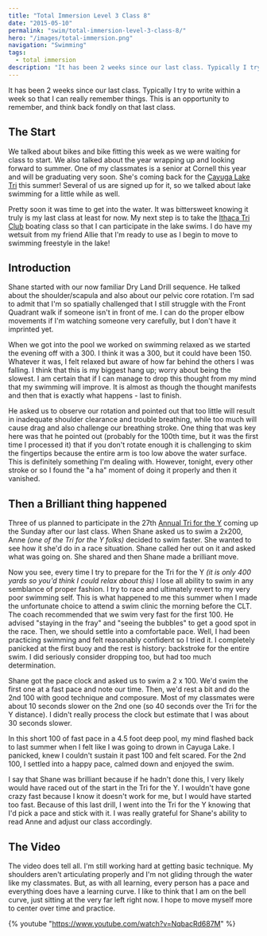 ```yaml
---
title: "Total Immersion Level 3 Class 8"
date: "2015-05-10"
permalink: "swim/total-immersion-level-3-class-8/"
hero: "/images/total-immersion.png"
navigation: "Swimming"
tags:
  - total immersion
description: "It has been 2 weeks since our last class. Typically I try to write within a week so that I can really remember things. This is an opportunity to remember, and think back fondly on that last class."
---
```


It has been 2 weeks since our last class. Typically I try to write within a week so that I can really remember things. This is an opportunity to remember, and think back fondly on that last class.

## The Start

We talked about bikes and bike fitting this week as we were waiting for class to start. We also talked about the year wrapping up and looking forward to summer. One of my classmates is a senior at Cornell this year and will be graduating very soon. She's coming back for the [Cayuga Lake Tri](/race-report/cayuga-lake-triathlon-2014/ "Cayuga Lake Triathlon 2014") this summer! Several of us are signed up for it, so we talked about lake swimming for a little while as well.

Pretty soon it was time to get into the water. It was bittersweet knowing it truly is my last class at least for now. My next step is to take the [Ithaca Tri Club](http://www.ithacatriathlonclub.org/ "Ithaca Tri Club") boating class so that I can participate in the lake swims. I do have my wetsuit from my friend Allie that I'm ready to use as I begin to move to swimming freestyle in the lake!

## Introduction

Shane started with our now familiar Dry Land Drill sequence. He talked about the shoulder/scapula and also about our pelvic core rotation. I'm sad to admit that I'm so spatially challenged that I still struggle with the Front Quadrant walk if someone isn't in front of me. I can do the proper elbow movements if I'm watching someone very carefully, but I don't have it imprinted yet.

When we got into the pool we worked on swimming relaxed as we started the evening off with a 300. I think it was a 300, but it could have been 150. Whatever it was, I felt relaxed but aware of how far behind the others I was falling. I think that this is my biggest hang up; worry about being the slowest. I am certain that if I can manage to drop this thought from my mind that my swimming will improve. It is almost as though the thought manifests and then that is exactly what happens - last to finish.

He asked us to observe our rotation and pointed out that too little will result in inadequate shoulder clearance and trouble breathing, while too much will cause drag and also challenge our breathing stroke. One thing that was key here was that he pointed out (probably for the 100th time, but it was the first time I processed it) that if you don't rotate enough it is challenging to skim the fingertips because the entire arm is too low above the water surface. This is definitely something I'm dealing with. However, tonight, every other stroke or so I found the "a ha" moment of doing it properly and then it vanished.

## Then a Brilliant thing happened

Three of us planned to participate in the 27th [Annual Tri for the Y](/race-report/tri-for-the-y/ "Tri for the Y") coming up the Sunday after our last class. When Shane asked us to swim a 2x200, Anne _(one of the Tri for the Y folks)_ decided to swim faster. She wanted to see how it she'd do in a race situation. Shane called her out on it and asked what was going on. She shared and then Shane made a brilliant move.

Now you see, every time I try to prepare for the Tri for the Y *(it is only 400 yards so you'd think I could relax about this)* I lose all ability to swim in any semblance of proper fashion. I try to race and ultimately revert to my very poor swimming self. This is what happened to me this summer when I made the unfortunate choice to attend a swim clinic the morning before the CLT. The coach recommended that we swim very fast for the first 100. He advised "staying in the fray" and "seeing the bubbles" to get a good spot in the race. Then, we should settle into a comfortable pace. Well, I had been practicing swimming and felt reasonably confident so I tried it. I completely panicked at the first buoy and the rest is history: backstroke for the entire swim. I did seriously consider dropping too, but had too much determination.

Shane got the pace clock and asked us to swim a 2 x 100. We'd swim the first one at a fast pace and note our time. Then, we'd rest a bit and do the 2nd 100 with good technique and composure. Most of my classmates were about 10 seconds slower on the 2nd one (so 40 seconds over the Tri for the Y distance). I didn't really process the clock but estimate that I was about 30 seconds slower.

In this short 100 of fast pace in a 4.5 foot deep pool, my mind flashed back to last summer when I felt like I was going to drown in Cayuga Lake. I panicked, knew I couldn't sustain it past 100 and felt scared. For the 2nd 100, I settled into a happy pace, calmed down and enjoyed the swim.

I say that Shane was brilliant because if he hadn't done this, I very likely would have raced out of the start in the Tri for the Y. I wouldn't have gone crazy fast because I know it doesn't work for me, but I would have started too fast. Because of this last drill, I went into the Tri for the Y knowing that I'd pick a pace and stick with it. I was really grateful for Shane's ability to read Anne and adjust our class accordingly.

## The Video

The video does tell all. I'm still working hard at getting basic technique. My shoulders aren't articulating properly and I'm not gliding through the water like my classmates. But, as with all learning, every person has a pace and everything does have a learning curve. I like to think that I am on the bell curve, just sitting at the very far left right now. I hope to move myself more to center over time and practice.

{% youtube "https://www.youtube.com/watch?v=NqbacRd687M" %}

